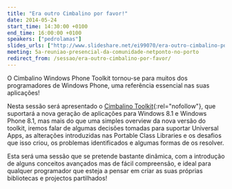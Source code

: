 ```yaml
---
title: "Era outro Cimbalino por favor!"
date: 2014-05-24
start_time: 14:30:00 +0100
end_time: 16:00:00 +0100
speakers: ["pedrolamas"]
slides_urls: ["http://www.slideshare.net/ei99070/era-outro-cimbalino-por-favor"]
meeting: 5a-reuniao-presencial-da-comunidade-netponto-no-porto
redirect_from: /sessao/era-outro-cimbalino-por-favor/
---
```

O Cimbalino Windows Phone Toolkit tornou-se para muitos dos programadores de Windows Phone, uma referência essencial nas suas aplicações!

Nesta sessão será apresentado o [Cimbalino Toolkit][1]{:rel="nofollow"}, que suportará a nova geração de aplicações para Windows 8.1 e Windows Phone 8.1, mas mais do que uma simples overview da nova versão do toolkit, iremos falar de algumas decisões tomadas para suportar Universal Apps, as alterações introduzidas nas Portable Class Libraries e os desafios que isso criou, os problemas identificados e algumas formas de os resolver.

Esta será uma sessão que se pretende bastante dinâmica, com a introdução de alguns conceitos avançados mas de fácil compreensão, e ideal para qualquer programador que esteja a pensar em criar as suas próprias bibliotecas e projectos partilhados!

[1]: http://cimbalino.org

